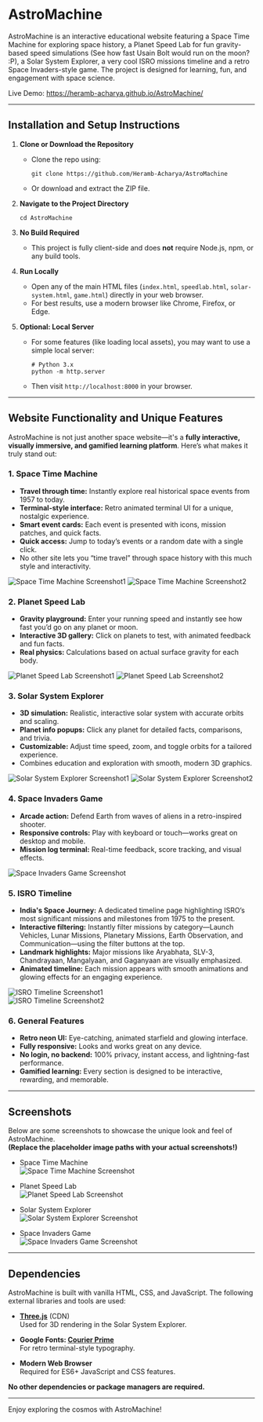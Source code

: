 # AstroMachine

AstroMachine is an interactive educational website featuring a Space Time Machine for exploring space history, a Planet Speed Lab for fun gravity-based speed simulations (See how fast Usain Bolt would run on the moon? :P), a Solar System Explorer, a very cool ISRO missions timeline and a retro Space Invaders-style game. The project is designed for learning, fun, and engagement with space science.

Live Demo: https://heramb-acharya.github.io/AstroMachine/

---

## Installation and Setup Instructions

1. **Clone or Download the Repository**
   - Clone the repo using:
     ```
     git clone https://github.com/Heramb-Acharya/AstroMachine
     ```
   - Or download and extract the ZIP file.

2. **Navigate to the Project Directory**
   ```
   cd AstroMachine
   ```

3. **No Build Required**
   - This project is fully client-side and does **not** require Node.js, npm, or any build tools.

4. **Run Locally**
   - Open any of the main HTML files (`index.html`, `speedlab.html`, `solar-system.html`, `game.html`) directly in your web browser.
   - For best results, use a modern browser like Chrome, Firefox, or Edge.

5. **Optional: Local Server**
   - For some features (like loading local assets), you may want to use a simple local server:
     ```
     # Python 3.x
     python -m http.server
     ```
   - Then visit `http://localhost:8000` in your browser.

---

## Website Functionality and Unique Features

AstroMachine is not just another space website—it's a **fully interactive, visually immersive, and gamified learning platform**. Here’s what makes it truly stand out:

### 1. **Space Time Machine**
   - **Travel through time:** Instantly explore real historical space events from 1957 to today.
   - **Terminal-style interface:** Retro animated terminal UI for a unique, nostalgic experience.
   - **Smart event cards:** Each event is presented with icons, mission patches, and quick facts.
   - **Quick access:** Jump to today’s events or a random date with a single click.
   - No other site lets you “time travel” through space history with this much style and interactivity.

   
   ![Space Time Machine Screenshot1](screenshots/1.png)
   ![Space Time Machine Screenshot2](screenshots/2.png)

### 2. **Planet Speed Lab**
   - **Gravity playground:** Enter your running speed and instantly see how fast you’d go on any planet or moon.
   - **Interactive 3D gallery:** Click on planets to test, with animated feedback and fun facts.
   - **Real physics:** Calculations based on actual surface gravity for each body.
   

   ![Planet Speed Lab Screenshot1](screenshots/3.png)
   ![Planet Speed Lab Screenshot2](screenshots/4.png)

### 3. **Solar System Explorer**
   - **3D simulation:** Realistic, interactive solar system with accurate orbits and scaling.
   - **Planet info popups:** Click any planet for detailed facts, comparisons, and trivia.
   - **Customizable:** Adjust time speed, zoom, and toggle orbits for a tailored experience.
   - Combines education and exploration with smooth, modern 3D graphics.

   
   ![Solar System Explorer Screenshot1](screenshots/5.png)
   ![Solar System Explorer Screenshot2](screenshots/6.png)

### 4. **Space Invaders Game**
   - **Arcade action:** Defend Earth from waves of aliens in a retro-inspired shooter.
   - **Responsive controls:** Play with keyboard or touch—works great on desktop and mobile.
   - **Mission log terminal:** Real-time feedback, score tracking, and visual effects.
  

   
   ![Space Invaders Game Screenshot](screenshots/7.png)


### 5. **ISRO Timeline**
   - **India's Space Journey:** A dedicated timeline page highlighting ISRO’s most significant missions and milestones from 1975 to the present.
   - **Interactive filtering:** Instantly filter missions by category—Launch Vehicles, Lunar Missions, Planetary Missions, Earth Observation, and Communication—using the filter buttons at the top.
   - **Landmark highlights:** Major missions like Aryabhata, SLV-3, Chandrayaan, Mangalyaan, and Gaganyaan are visually emphasized.
   - **Animated timeline:** Each mission appears with smooth animations and glowing effects for an engaging experience.

  
   ![ISRO Timeline Screenshot1](screenshots/8.png)   
   ![ISRO Timeline Screenshot2](screenshots/9.png)   

### 6. **General Features**
   - **Retro neon UI:** Eye-catching, animated starfield and glowing interface.
   - **Fully responsive:** Looks and works great on any device.
   - **No login, no backend:** 100% privacy, instant access, and lightning-fast performance.
   - **Gamified learning:** Every section is designed to be interactive, rewarding, and memorable.

---

## Screenshots

Below are some screenshots to showcase the unique look and feel of AstroMachine.  
**(Replace the placeholder image paths with your actual screenshots!)**

- Space Time Machine  
  ![Space Time Machine Screenshot](screenshots/10.png)

- Planet Speed Lab  
  ![Planet Speed Lab Screenshot](screenshots/4.png)

- Solar System Explorer  
  ![Solar System Explorer Screenshot](screenshots/11.png)

- Space Invaders Game  
  ![Space Invaders Game Screenshot](screenshots/7.png)

---

## Dependencies

AstroMachine is built with vanilla HTML, CSS, and JavaScript. The following external libraries and tools are used:

- **[Three.js](https://threejs.org/)** (CDN)  
  Used for 3D rendering in the Solar System Explorer.

- **Google Fonts: [Courier Prime](https://fonts.google.com/specimen/Courier+Prime)**  
  For retro terminal-style typography.

- **Modern Web Browser**  
  Required for ES6+ JavaScript and CSS features.

**No other dependencies or package managers are required.**

---

Enjoy exploring the cosmos with AstroMachine!